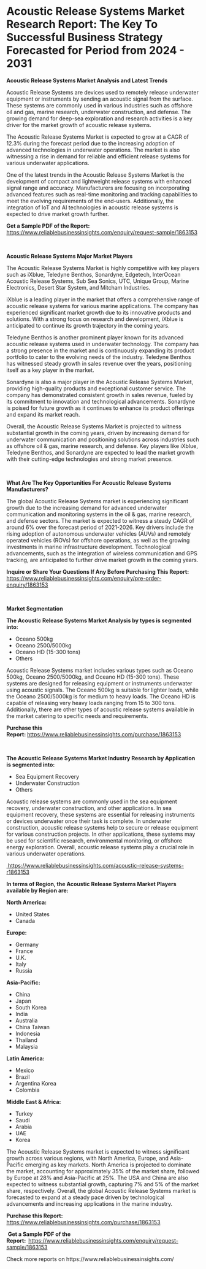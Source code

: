 <p><h1>Acoustic Release Systems Market Research Report: The Key To Successful Business Strategy Forecasted for Period from 2024 - 2031</h1></p><p><strong>Acoustic Release Systems Market Analysis and Latest Trends</strong></p>
<p><p>Acoustic Release Systems are devices used to remotely release underwater equipment or instruments by sending an acoustic signal from the surface. These systems are commonly used in various industries such as offshore oil and gas, marine research, underwater construction, and defense. The growing demand for deep-sea exploration and research activities is a key driver for the market growth of acoustic release systems.</p><p>The Acoustic Release Systems Market is expected to grow at a CAGR of 12.3% during the forecast period due to the increasing adoption of advanced technologies in underwater operations. The market is also witnessing a rise in demand for reliable and efficient release systems for various underwater applications. </p><p>One of the latest trends in the Acoustic Release Systems Market is the development of compact and lightweight release systems with enhanced signal range and accuracy. Manufacturers are focusing on incorporating advanced features such as real-time monitoring and tracking capabilities to meet the evolving requirements of the end-users. Additionally, the integration of IoT and AI technologies in acoustic release systems is expected to drive market growth further.</p></p>
<p><strong>Get a Sample PDF of the Report:&nbsp;</strong> <a href="https://www.reliablebusinessinsights.com/enquiry/request-sample/1863153">https://www.reliablebusinessinsights.com/enquiry/request-sample/1863153</a></p>
<p>&nbsp;</p>
<p><strong>Acoustic Release Systems Major Market Players</strong></p>
<p><p>The Acoustic Release Systems Market is highly competitive with key players such as iXblue, Teledyne Benthos, Sonardyne, Edgetech, InterOcean Acoustic Release Systems, Sub Sea Sonics, UTC, Unique Group, Marine Electronics, Desert Star System, and Mitcham Industries.</p><p>iXblue is a leading player in the market that offers a comprehensive range of acoustic release systems for various marine applications. The company has experienced significant market growth due to its innovative products and solutions. With a strong focus on research and development, iXblue is anticipated to continue its growth trajectory in the coming years.</p><p>Teledyne Benthos is another prominent player known for its advanced acoustic release systems used in underwater technology. The company has a strong presence in the market and is continuously expanding its product portfolio to cater to the evolving needs of the industry. Teledyne Benthos has witnessed steady growth in sales revenue over the years, positioning itself as a key player in the market.</p><p>Sonardyne is also a major player in the Acoustic Release Systems Market, providing high-quality products and exceptional customer service. The company has demonstrated consistent growth in sales revenue, fueled by its commitment to innovation and technological advancements. Sonardyne is poised for future growth as it continues to enhance its product offerings and expand its market reach.</p><p>Overall, the Acoustic Release Systems Market is projected to witness substantial growth in the coming years, driven by increasing demand for underwater communication and positioning solutions across industries such as offshore oil & gas, marine research, and defense. Key players like iXblue, Teledyne Benthos, and Sonardyne are expected to lead the market growth with their cutting-edge technologies and strong market presence.</p></p>
<p>&nbsp;</p>
<p><strong>What Are The Key Opportunities For Acoustic Release Systems Manufacturers?</strong></p>
<p><p>The global Acoustic Release Systems market is experiencing significant growth due to the increasing demand for advanced underwater communication and monitoring systems in the oil & gas, marine research, and defense sectors. The market is expected to witness a steady CAGR of around 6% over the forecast period of 2021-2026. Key drivers include the rising adoption of autonomous underwater vehicles (AUVs) and remotely operated vehicles (ROVs) for offshore operations, as well as the growing investments in marine infrastructure development. Technological advancements, such as the integration of wireless communication and GPS tracking, are anticipated to further drive market growth in the coming years.</p></p>
<p><strong>Inquire or Share Your Questions If Any Before Purchasing This Report:</strong> <a href="https://www.reliablebusinessinsights.com/enquiry/pre-order-enquiry/1863153">https://www.reliablebusinessinsights.com/enquiry/pre-order-enquiry/1863153</a></p>
<p>&nbsp;</p>
<p><strong>Market Segmentation</strong></p>
<p><strong>The Acoustic Release Systems Market Analysis by types is segmented into:</strong></p>
<p><ul><li>Oceano 500kg</li><li>Oceano 2500/5000kg</li><li>Oceano HD (15-300 tons)</li><li>Others</li></ul></p>
<p><p>Acoustic Release Systems market includes various types such as Oceano 500kg, Oceano 2500/5000kg, and Oceano HD (15-300 tons). These systems are designed for releasing equipment or instruments underwater using acoustic signals. The Oceano 500kg is suitable for lighter loads, while the Oceano 2500/5000kg is for medium to heavy loads. The Oceano HD is capable of releasing very heavy loads ranging from 15 to 300 tons. Additionally, there are other types of acoustic release systems available in the market catering to specific needs and requirements.</p></p>
<p><strong>Purchase this Report:&nbsp;</strong><a href="https://www.reliablebusinessinsights.com/purchase/1863153">https://www.reliablebusinessinsights.com/purchase/1863153</a></p>
<p>&nbsp;</p>
<p><strong>The Acoustic Release Systems Market Industry Research by Application is segmented into:</strong></p>
<p><ul><li>Sea Equipment Recovery</li><li>Underwater Construction</li><li>Others</li></ul></p>
<p><p>Acoustic release systems are commonly used in the sea equipment recovery, underwater construction, and other applications. In sea equipment recovery, these systems are essential for releasing instruments or devices underwater once their task is complete. In underwater construction, acoustic release systems help to secure or release equipment for various construction projects. In other applications, these systems may be used for scientific research, environmental monitoring, or offshore energy exploration. Overall, acoustic release systems play a crucial role in various underwater operations.</p></p>
<p><a href="https://www.reliablebusinessinsights.com/acoustic-release-systems-r1863153">&nbsp;https://www.reliablebusinessinsights.com/acoustic-release-systems-r1863153</a></p>
<p><strong>In terms of Region, the Acoustic Release Systems Market Players available by Region are:</strong></p>
<p>
    <p> <strong> North America: </strong>
        <ul>
            <li>United States</li>
            <li>Canada</li>
        </ul>
        </p> 
    <p> <strong> Europe: </strong>
        <ul>
            <li>Germany</li>
            <li>France</li>
            <li>U.K.</li>
            <li>Italy</li>
            <li>Russia</li>
        </ul>
        </p> 
    <p> <strong> Asia-Pacific: </strong>
        <ul>
            <li>China</li>
            <li>Japan</li>
            <li>South Korea</li>
            <li>India</li>
            <li>Australia</li>
            <li>China Taiwan</li>
            <li>Indonesia</li>
            <li>Thailand</li>
            <li>Malaysia</li>
        </ul>
        </p> 
    <p> <strong> Latin America: </strong>
        <ul>
            <li>Mexico</li>
            <li>Brazil</li>
            <li>Argentina Korea</li>
            <li>Colombia</li>
        </ul>
        </p> 
    <p> <strong> Middle East & Africa: </strong>
        <ul>
            <li>Turkey</li>
            <li>Saudi</li>
            <li>Arabia</li>
            <li>UAE</li>
            <li>Korea</li>
        </ul>
    </p>
    </p>
<p><p>The Acoustic Release Systems market is expected to witness significant growth across various regions, with North America, Europe, and Asia-Pacific emerging as key markets. North America is projected to dominate the market, accounting for approximately 35% of the market share, followed by Europe at 28% and Asia-Pacific at 25%. The USA and China are also expected to witness substantial growth, capturing 7% and 5% of the market share, respectively. Overall, the global Acoustic Release Systems market is forecasted to expand at a steady pace driven by technological advancements and increasing applications in the marine industry.</p></p>
<p><strong>Purchase this Report: </strong><a href="https://www.reliablebusinessinsights.com/purchase/1863153">https://www.reliablebusinessinsights.com/purchase/1863153</a></p>
<p>&nbsp;<strong>Get a Sample PDF of the Report:&nbsp;&nbsp;</strong><a href="https://www.reliablebusinessinsights.com/enquiry/request-sample/1863153">https://www.reliablebusinessinsights.com/enquiry/request-sample/1863153</a></p>
<p><strong></strong></p>
<p>Check more reports on https://www.reliablebusinessinsights.com/</p>